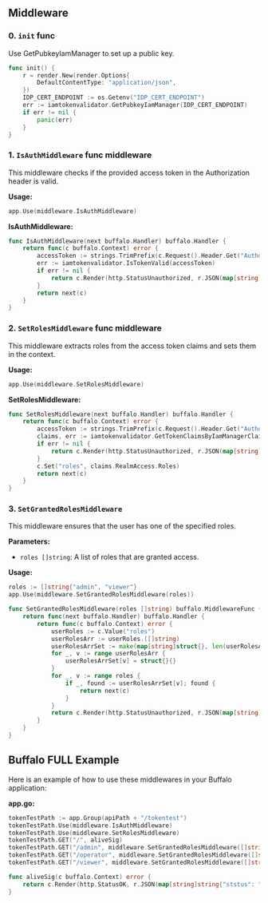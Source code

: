 ## Middleware

### 0. `init` func

Use GetPubkeyIamManager to set up a public key.

```go
func init() {
	r = render.New(render.Options{
		DefaultContentType: "application/json",
	})
	IDP_CERT_ENDPOINT := os.Getenv("IDP_CERT_ENDPOINT")
	err := iamtokenvalidator.GetPubkeyIamManager(IDP_CERT_ENDPOINT)
	if err != nil {
		panic(err)
	}
}
```

### 1. `IsAuthMiddleware` func middleware

This middleware checks if the provided access token in the Authorization header is valid.

**Usage:**

```go
app.Use(middleware.IsAuthMiddleware)
```

**IsAuthMiddleware:**
```go
func IsAuthMiddleware(next buffalo.Handler) buffalo.Handler {
	return func(c buffalo.Context) error {
		accessToken := strings.TrimPrefix(c.Request().Header.Get("Authorization"), "Bearer ")
		err := iamtokenvalidator.IsTokenValid(accessToken)
		if err != nil {
			return c.Render(http.StatusUnauthorized, r.JSON(map[string]string{"error": "Unauthorized"}))
		}
		return next(c)
	}
}
```

### 2. `SetRolesMiddleware` func middleware

This middleware extracts roles from the access token claims and sets them in the context.

**Usage:**

```go
app.Use(middleware.SetRolesMiddleware)
```

**SetRolesMiddleware:**
```go
func SetRolesMiddleware(next buffalo.Handler) buffalo.Handler {
	return func(c buffalo.Context) error {
		accessToken := strings.TrimPrefix(c.Request().Header.Get("Authorization"), "Bearer ")
		claims, err := iamtokenvalidator.GetTokenClaimsByIamManagerClaims(accessToken)
		if err != nil {
			return c.Render(http.StatusUnauthorized, r.JSON(map[string]string{"error": "Unauthorized"}))
		}
		c.Set("roles", claims.RealmAccess.Roles)
		return next(c)
	}
}
```

### 3. `SetGrantedRolesMiddleware`

This middleware ensures that the user has one of the specified roles.

**Parameters:**

- `roles []string`: A list of roles that are granted access.

**Usage:**

```go
roles := []string{"admin", "viewer"}
app.Use(middleware.SetGrantedRolesMiddleware(roles))
```

```go
func SetGrantedRolesMiddleware(roles []string) buffalo.MiddlewareFunc {
	return func(next buffalo.Handler) buffalo.Handler {
		return func(c buffalo.Context) error {
			userRoles := c.Value("roles")
			userRolesArr := userRoles.([]string)
			userRolesArrSet := make(map[string]struct{}, len(userRolesArr))
			for _, v := range userRolesArr {
				userRolesArrSet[v] = struct{}{}
			}
			for _, v := range roles {
				if _, found := userRolesArrSet[v]; found {
					return next(c)
				}
			}
			return c.Render(http.StatusUnauthorized, r.JSON(map[string]string{"error": "Unauthorized"}))
		}
	}
}
```

## Buffalo FULL Example

Here is an example of how to use these middlewares in your Buffalo application:

**app.go:**

```go
tokenTestPath := app.Group(apiPath + "/tokentest")
tokenTestPath.Use(middleware.IsAuthMiddleware)
tokenTestPath.Use(middleware.SetRolesMiddleware)
tokenTestPath.GET("/", aliveSig)
tokenTestPath.GET("/admin", middleware.SetGrantedRolesMiddleware([]string{"admin"})(aliveSig))
tokenTestPath.GET("/operator", middleware.SetGrantedRolesMiddleware([]string{"admin", "operator"})(aliveSig))
tokenTestPath.GET("/viewer", middleware.SetGrantedRolesMiddleware([]string{"admin", "operator", "viewer"})(aliveSig))

func aliveSig(c buffalo.Context) error {
	return c.Render(http.StatusOK, r.JSON(map[string]string{"ststus": "ok"}))
}
```